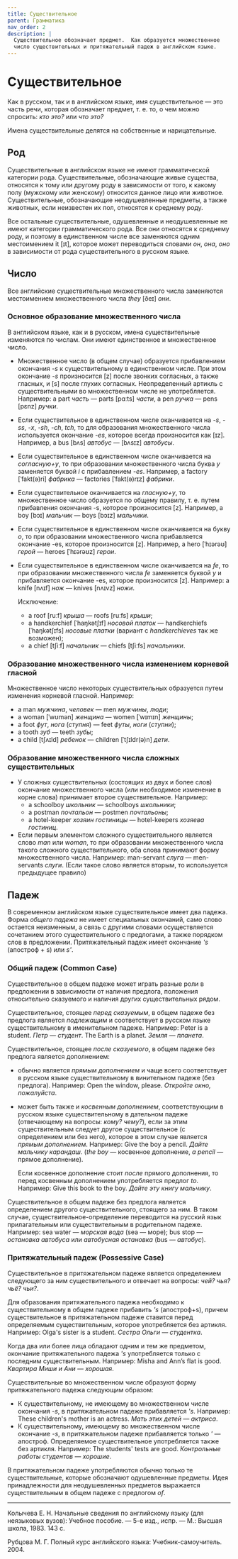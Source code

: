 ```yaml
---
title: Существительное
parent: Грамматика
nav_order: 2
description: |
  Существительное обозначает предмет.  Как образуется множественное
  число существительных и притяжательный падеж в английском языке.
---
```


# Существительное

Как в русском, так и в английском языке, имя существительное — это
часть речи, которая обозначает предмет, т. е. то, о чем можно
спросить: *кто это?* или *что это?*

Имена существительные делятся на собственные и нарицательные.


## Род

Существительные в английском языке не имеют грамматической категории
рода.  Существительные, обозначающие живые существа, относятся к тому
или другому роду в зависимости от того, к какому полу (мужскому или
женскому) относится данное лицо или животное.  Существительные,
обозначающие неодушевленные предметы, а также животных, если
неизвестен их пол, относятся к среднему роду.

Все остальные существительные, одушевленные и неодушевленные не имеют
категории грамматического рода.  Все они относятся к среднему роду, и
поэтому в единственном числе все заменяются одним местоимением it
[ɪt], которое может переводиться словами *он*, *она*, *оно* в
зависимости от рода существительного в русском языке.


## Число

Все английские существительные множественного числа заменяются
местоимением множественного числа *they* [ðeɪ] *они*.


### Основное образование множественного числа

В английском языке, как и в русском, имена существительные изменяются
по числам.  Они имеют единственное и множественное число.

- Множественное число (в общем случае) образуется прибавлением
  окончания *-s* к существительному в единственном числе.  При этом
  окончание *-s* произносится [z] после звонких согласных, а также
  гласных, и [s] после глухих согласных.  Неопределенный артикль с
  существительными во множественном числе не употребляется.  Например:
  a part *часть* — parts [pɑːts] *части*, a pen *ручка* — pens [pɛnz]
  *ручки*.
- Если существительное в единственном числе оканчивается на *-s*,
  *-ss*, *-х*, *-sh*, *-ch*, *tch*, то для образования множественного
  числа используется окончание *-es*, которое всегда произносится как
  [ɪz].  Например, a bus [bʌs] *автобус* — [bʌsɪz] *автобусы*.
- Если существительное в единственном числе оканчивается на
  *согласную+y*, то при образовании множественного числа буква *y*
  заменяется буквой *i* с прибавлением *-es*.  Например, a factory
  [ˈfakt(ə)ri] *фабрика* — factories [ˈfakt(ə)rɪz] *фабрики*.
- Если существительное оканчивается на *гласную+y*, то множественное
  число образуется по общему правилу, т. е. путем прибавления
  окончания -s, которое произносится [z].  Например, a boy [bɔɪ]
  *мальчик* — boys [bɔɪz] *мальчики*.
- Если существительное в единственном числе оканчивается на букву *o*,
  то при образовании множественного числа прибавляется окончание -es,
  которое произносится [z].  Например, a hero [ˈhɪərəʊ] *герой* —
  heroes [ˈhɪərəʊz] *герои*.
- Если существительное в единственном числе оканчивается на *fe*, то
  при образовании множественного числа *fe* заменяется буквой *y* и
  прибавляется окончание -es, которое произносится [z]. Например: a
  knife [nʌɪf] *нож* — knives [nʌɪvz] *ножи*.

  Исключение:
  - a roof [ruːf] *крыша* — roofs [ruːfs] *крыши*;
  - a handkerchief [ˈhaŋkətʃɪf] *носовой платок* — handkerchiefs
    [ˈhaŋkətʃɪfs] *носовые платки* (вариант с *handkerchieves* так же
    возможен);
  - a chief [tʃiːf] *начальник* — chiefs [tʃiːfs] *начальники*.


### Образование множественного числа изменением корневой гласной

Множественное число некоторых существительных образуется путем
изменения корневой гласной.  Например:
- a man *мужчина*, *человек* — men *мужчины*, *люди*;
- a woman [ˈwʊmən] *женщина* — women [ˈwɪmɪn] *женщины*;
- a foot *фут*, *нога* (*ступня*) — feet *футы*, *ноги* (*ступни*);
- a tooth *зуб* — teeth *зубы*;
- a child [tʃʌɪld] *ребенок* — children [ˈtʃɪldr(ə)n] *дети*.


### Образование множественного числа сложных существительных

- У сложных существительных (состоящих из двух и более слов) окончание
  множественного числа (или необходимое изменение в корне слова)
  принимает второе существительное. Например:
  - a schoolboy *школьник* — schoolboys *школьники*;
  - a postman *почтальон* — postmen *почтальоны*;
  - a hotel-keeper *хозяин гостиницы* — hotel-keepers *хозяева
    гостиниц*.
- Если первым элементом сложного существительного является слово *man*
  или *woman*, то при образовании множественного числа такого сложного
  существительного, оба слова принимают форму множественного числа.
  Например: man-servant *слуга* — men-servants *слуги*.  (Если такое
  слово является вторым, то используется предыдущее правило)


## Падеж

В современном английском языке существительное имеет два падежа.
Форма *общего падежа* не имеет специальных окончаний, само слово
остается неизменным, а связь с другими словами осуществляется
сочетанием этого существительного с предлогами, а также порядком слов
в предложении.  Притяжательный падеж имеет окончание *'s* (апостроф +
s) или *s'*.


### Общий падеж (Common Case)

Существительное в общем падеже может играть разные роли в предложении
в зависимости от наличия предлога, положения относительно сказуемого и
наличия других существительных рядом.

Существительное, стоящее *перед сказуемым*, в общем падеже без
предлога является *подлежащим* и соответствует в русском языке
существительному в именительном падеже.  Например: Peter is a student.
*Петр — студент*.  The Earth is a planet. *Земля — планета*.

Существительное, стоящее *после сказуемого*, в общем падеже без
предлога является дополнением:

- обычно является *прямым дополнением* и чаще всего соответствует в
  русском языке существительному в винительном падеже (без предлога).
  Например: Open the window, please.  *Откройте окно, пожалуйста*.

- может быть также и *косвенным дополнением*, соответствующим в
  русском языке существительному в дательном падеже (отвечающему на
  вопросы: *кому?* *чему?*), если за этим существительным следует
  другое существительное (с определением или без него), которое в этом
  случае является *прямым дополнением*. Например: Give the boy a
  pencil.  *Дайте мальчику карандаш*.  (*the boy* — косвенное
  дополнение, *a pencil* — прямое дополнение).
  
  Если косвенное дополнение стоит *после* прямого дополнения, то перед
  косвенным дополнением употребляется предлог *to*.  Например: Give
  this book to the boy.  *Дайте эту книгу мальчику*.

Существительное в общем падеже без предлога является определением
другого существительного, стоящего за ним.  В таком случае,
существительное-определение переводится на русский язык прилагательным
или существительным в родительном падеже.  Например: sea water —
*морская вода* (sea — море); bus stop — *остановка автобуса* или
*автобусная остановка* (bus — *автобус*).


### Притяжательный падеж (Possessive Case)

Cyществительное в притяжательном падеже является определением
следующего за ним существительного и отвечает на вопросы: *чей?*
*чья?* *чьё?* *чьи?*.

Для образования притяжательного падежа необходимо к существительному в
общем падеже прибавить *'s* (апостроф+s), причем существительное в
притяжательном падеже ставится перед определяемым существительным,
которое употребляется без артикля.  Например: Olga's sister is a
student.  *Сестра Ольги — студентка*.

Когда два или более лица обладают одним и тем же предметом, окончание
притяжательного падежа *'s* употребляется только с последним
существительным.  Например: Misha and Ann’s flat is good.  *Квартира
Миши и Ани — хорошая*.

Существительные во множественном числе образуют
форму притяжательного падежа следующим образом:
- К существительному, не имеющему во множественном числе окончания
  *-s*, в притяжательном падеже прибавляется *'s*.  Например: These
  children's mother is an actress.  *Мать этих детей — актриca*.
- К существительному, имеющему во множественном числе окончание *-s*,
  в притяжательном падеже прибавляется только *'* — апостроф.
  Определяемое существительное употребляется также без артикля.
  Например: The students' tests are good.  *Контрольные работы
  студентов — хорошие*.

В притяжательном падеже употребляются обычно только те
существительные, которые обозначают одушевленные предметы.  Идея
принадлежности для неодушевленных предметов выражается существительным
в общем падеже с предлогом *of*.


---

Колычева Е. Н.  Начальные сведения по английскому языку (для
неязыковых вузов): Учебное пособие. — 5-е изд., испр. — М.: Высшая
школа, 1983. 143 с.

Рубцова М. Г.  Полный курс английского языка: Учебник-самоучитель.
2004.
